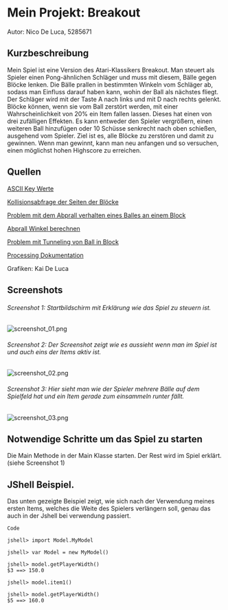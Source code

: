 # Mein Projekt: Breakout

Autor: Nico De Luca, 5285671

## Kurzbeschreibung

Mein Spiel ist eine Version des Atari-Klassikers Breakout. 
Man steuert als Spieler einen Pong-ähnlichen Schläger und muss mit diesem, Bälle gegen Blöcke lenken. 
Die Bälle prallen in bestimmten Winkeln vom Schläger ab, sodass man Einfluss darauf haben kann, wohin der Ball als nächstes fliegt. 
Der Schläger wird mit der Taste A nach links und mit D nach rechts gelenkt. 
Blöcke können, wenn sie vom Ball zerstört werden, mit einer Wahrscheinlichkeit von 20% ein Item fallen lassen. 
Dieses hat einen von drei zufälligen Effekten. 
Es kann entweder den Spieler vergrößern, einen weiteren Ball hinzufügen oder 10 Schüsse senkrecht nach oben schießen, ausgehend vom Spieler. 
Ziel ist es, alle Blöcke zu zerstören und damit zu gewinnen. 
Wenn man gewinnt, kann man neu anfangen und so versuchen, einen möglichst hohen Highscore zu erreichen.

## Quellen

[ASCII Key Werte](https://www.ascii-code.com/)

[Kollisionsabfrage der Seiten der Blöcke](https://gamedev.stackexchange.com/questions/22609/breakout-collision-detecting-the-side-of-collision)

[Problem mit dem Abprall verhalten eines Balles an einem Block](https://www.spieleprogrammierer.de/15-2d-und-3d-grafik/18831-problem-mit-dem-abprallverhalten-eines-balles-an-einem-block/
)

[Abprall Winkel berechnen](https://stackoverflow.com/questions/573084/how-to-calculate-bounce-angle
)

[Problem mit Tunneling von Ball in Block](https://gamedev.stackexchange.com/questions/95817/breakout-collision-detection-ball-gets-trapped-inside-block
)

[Processing Dokumentation](https://processing.org/reference/#math)

Grafiken: Kai De Luca

## Screenshots

###### Screenshot 1: Startbildschirm mit Erklärung wie das Spiel zu steuern ist.
![screenshot_01.png](src/main/Pictures/screenshot_01.png)

###### Screenshot 2: Der Screenshot zeigt wie es aussieht wenn man im Spiel ist und auch eins der Items aktiv ist.
![screenshot_02.png](src/main/Pictures/screenshot_02.png)

###### Screenshot 3: Hier sieht man wie der Spieler mehrere Bälle auf dem Spielfeld hat und ein Item gerade zum einsammeln runter fällt.
![screenshot_03.png](src/main/Pictures/screenshot_03.png)


## Notwendige Schritte um das Spiel zu starten

Die Main Methode in der Main Klasse starten. Der Rest wird im Spiel erklärt. (siehe Screenshot 1)

## JShell Beispiel.
Das unten gezeigte Beispiel zeigt,
wie sich nach der Verwendung meines ersten Items, 
welches die Weite des Spielers verlängern soll, 
genau das auch in der Jshell bei verwendung passiert.
```
Code 

jshell> import Model.MyModel

jshell> var Model = new MyModel()

jshell> model.getPlayerWidth()
$3 ==> 150.0

jshell> model.item1()

jshell> model.getPlayerWidth()
$5 ==> 160.0

```
